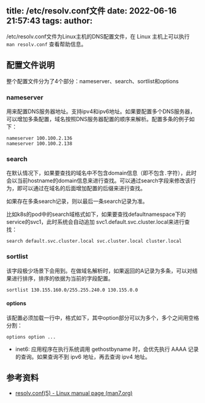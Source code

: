 title: /etc/resolv.conf文件
date: 2022-06-16 21:57:43
tags:
author:
---

/etc/resolv.conf文件为Linux主机的DNS配置文件，在 Linux 主机上可以执行 `man resolv.conf` 查看帮助信息。

## 配置文件说明

整个配置文件分为了4个部分：nameserver、search、sortlist和options

### nameserver

用来配置DNS服务器地址。支持ipv4和ipv6地址。如果要配置多个DNS服务器，可以增加多条配置，域名按照DNS服务器配置的顺序来解析。配置多条的例子如下：

```
nameserver 100.100.2.136
nameserver 100.100.2.138
```

### search

在默认情况下，如果要查找的域名中不包含domain信息（即不包含`.`字符），此时会以当前hostname的domain信息来进行查找。可以通过search字段来修改该行为，即可以通过在域名的后面增加配置的后缀来进行查找。

如果存在多条search记录，则以最后一条search记录为准。

比如k8s的pod中的search域格式如下，如果要查找defaultnamespace下的service的svc1，此时系统会自动追加 svc1.default.svc.cluster.local来进行查找：

```
search default.svc.cluster.local svc.cluster.local cluster.local
```

### sortlist

该字段极少场景下会用到。在做域名解析时，如果返回的A记录为多条，可以对结果进行排序，排序的依据为当前的字段配置。

```
sortlist 130.155.160.0/255.255.240.0 130.155.0.0
```

#### options

该配置必须加载一行中，格式如下，其中option部分可以为多个，多个之间用空格分割：

```
options option ...
```

- inet6: 应用程序在执行系统调用 gethostbyname 时，会优先执行 AAAA 记录的查询。如果查询不到 ipv6 地址，再去查询 ipv4 地址。

## 参考资料

- [resolv.conf(5) - Linux manual page (man7.org)](https://man7.org/linux/man-pages/man5/resolv.conf.5.html)
